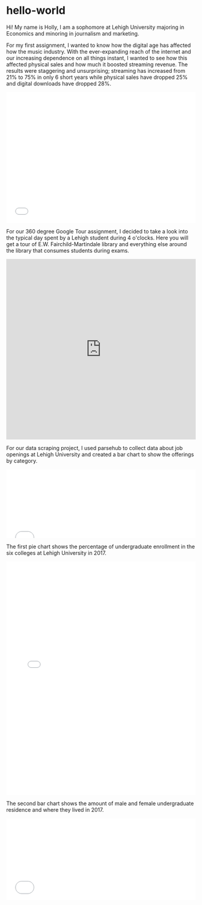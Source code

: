 # hello-world

Hi!
My name is Holly, I am a sophomore at Lehigh University majoring in Economics and minoring in journalism and marketing.

For my first assignment, I wanted to know how the digital age has affected how the music industry. With the ever-expanding reach of the internet and our increasing dependence on all things instant, I wanted to see how this affected physical sales and how much it boosted streaming revenue. The results were staggering and unsurprising; streaming has increased from 21% to 75% in only 6 short years while physical sales have dropped 25% and digital downloads have dropped 28%.
<iframe title="Chart: U.S. Music Industry Revenue 2013-2018" aria-describedby="This chart shows the breakdown of where the music industry gets the most revenue from. Over the past 5 years, there has been a huge increase in streaming revenue and a major decrease in physical and digital downloads. " id="datawrapper-chart-Y23eq" src="//datawrapper.dwcdn.net/Y23eq/1/" scrolling="no" frameborder="0" style="width: 0; min-width: 100% !important;" height="348"></iframe><script type="text/javascript">!function(){"use strict";window.addEventListener("message",function(a){if(void 0!==a.data["datawrapper-height"])for(var t in a.data["datawrapper-height"]){var e=document.getElementById("datawrapper-chart-"+t);e&&(e.style.height=a.data["datawrapper-height"][t]+"px")}})}();</script>


For our 360 degree Google Tour assignment, I decided to take a look into the typical day spent by a Lehigh student during 4 o'clocks. Here you will get a tour of E.W. Fairchild-Martindale library and everything else around the library that consumes students during exams. 
<iframe width="100%" height="480px" src="https://poly.google.com/view/awdIYkvUEB3/embed?chrome=min" frameborder="0" style="border:none;" allowvr="yes" allow="vr; xr; accelerometer; magnetometer; gyroscope; autoplay;" allowfullscreen mozallowfullscreen="true" webkitallowfullscreen="true" onmousewheel="" ></iframe>

For our data scraping project, I used parsehub to collect data about job openings at Lehigh University and created a bar chart to show the offerings by category.

<iframe title="Chart: Lehigh University Job Openings by category" aria-describedby="Currently, there are the most jobs being offered in the Professional/Managerial department" id="datawrapper-chart-zr9tZ" src="//datawrapper.dwcdn.net/zr9tZ/1/" scrolling="no" frameborder="0" style="width: 0; min-width: 100% !important;" height="183"></iframe><script type="text/javascript">!function(){"use strict";window.addEventListener("message",function(a){if(void 0!==a.data["datawrapper-height"])for(var t in a.data["datawrapper-height"]){var e=document.getElementById("datawrapper-chart-"+t);e&&(e.style.height=a.data["datawrapper-height"][t]+"px")}})}();</script>



The first pie chart shows the percentage of undergraduate enrollment in the six colleges at Lehigh University in 2017.
<iframe title="Chart: Undergraduate Enrollment 2017" aria-describedby="This chart shows the percentage of undergraduate enrollment in the six colleges at Lehigh University in 2017." id="datawrapper-chart-l10nj" src="//datawrapper.dwcdn.net/l10nj/1/" scrolling="no" frameborder="0" style="width: 0; min-width: 100% !important;" height="621"></iframe><script type="text/javascript">!function(){"use strict";window.addEventListener("message",function(a){if(void 0!==a.data["datawrapper-height"])for(var t in a.data["datawrapper-height"]){var e=document.getElementById("datawrapper-chart-"+t);e&&(e.style.height=a.data["datawrapper-height"][t]+"px")}})}();</script>

The second bar chart shows the amount of male and female undergraduate residence and where they lived in 2017.
<iframe title="Chart: 2017 Lehigh University Undergraduate Residence" aria-describedby="This bar chart shows the breakdown of undergraduate residence in 2017. As . you can see, residence halls are the most popular place to live. " id="datawrapper-chart-AzUuH" src="//datawrapper.dwcdn.net/AzUuH/3/" scrolling="no" frameborder="0" style="width: 0; min-width: 100% !important;" height="217"></iframe><script type="text/javascript">!function(){"use strict";window.addEventListener("message",function(a){if(void 0!==a.data["datawrapper-height"])for(var t in a.data["datawrapper-height"]){var e=document.getElementById("datawrapper-chart-"+t);e&&(e.style.height=a.data["datawrapper-height"][t]+"px")}})}();</script>

